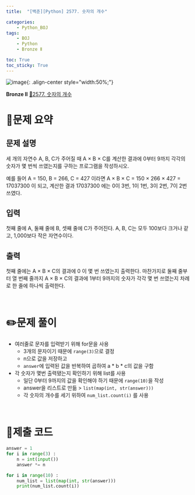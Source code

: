 ```yaml
---
title:  "[백준][Python] 2577. 숫자의 개수" 

categories: 
    - Python_BOJ
tags: 
    - BOJ
    - Python
    - Bronze Ⅱ

toc: True
toc_sticky: True
---
```

![image](https://github.com/user-attachments/assets/32319fe8-99e9-4031-b5d1-9f1909b510dc){: .align-center style="width:50%;"}

**Bronze Ⅱ** 
[🔗2577. 숫자의 개수]('https://www.acmicpc.net/problem/2577')

# 📝문제 요약
## 문제 설명
세 개의 자연수 A, B, C가 주어질 때 A × B × C를 계산한 결과에 0부터 9까지 각각의 숫자가 몇 번씩 쓰였는지를 구하는 프로그램을 작성하시오.

예를 들어 A = 150, B = 266, C = 427 이라면 A × B × C = 150 × 266 × 427 = 17037300 이 되고, 계산한 결과 17037300 에는 0이 3번, 1이 1번, 3이 2번, 7이 2번 쓰였다.

## 입력
첫째 줄에 A, 둘째 줄에 B, 셋째 줄에 C가 주어진다. A, B, C는 모두 100보다 크거나 같고, 1,000보다 작은 자연수이다.

## 출력
첫째 줄에는 A × B × C의 결과에 0 이 몇 번 쓰였는지 출력한다. 마찬가지로 둘째 줄부터 열 번째 줄까지 A × B × C의 결과에 1부터 9까지의 숫자가 각각 몇 번 쓰였는지 차례로 한 줄에 하나씩 출력한다.


<br>

# ✏️문제 풀이
- 여러줄로 문자를 입력받기 위해 for문을 사용
    - 3개의 문자이기 때문에 `range(3)`으로 결정
    - n으로 값을 저장하고
    - `answer`에 입력된 값을 반복하여 곱하여 a * b * c의 값을 구함
- 각 숫자가 몇번 출력됐는지 확인하기 위해 list를 사용
    - 일단 0부터 9까지의 값을 확인해야 하기 때문에 `range(10)`을 작성
    - answer을 리스트로 만듦 > `list(map(int, str(answer)))`
    - 각 숫자의 개수를 세기 위하여 `num_list.count(i)` 를 사용

<br>

# 💯제출 코드
```python
answer = 1
for i in range(3) :
    n = int(input())
    answer *= n

for i in range(10) :
    num_list = list(map(int, str(answer)))
    print(num_list.count(i))
```